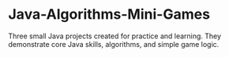 # Java-Algorithms-Mini-Games
Three small Java projects created for practice and learning. They demonstrate core Java skills, algorithms, and simple game logic.
